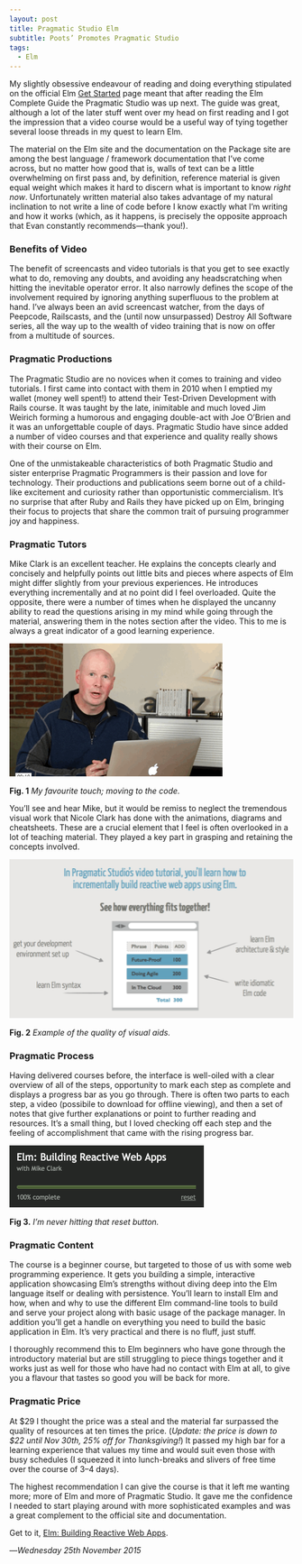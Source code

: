 ```yaml
---
layout: post
title: Pragmatic Studio Elm
subtitle: Poots’ Promotes Pragmatic Studio
tags:
  - Elm
---
```


My slightly obsessive endeavour of reading and doing everything stipulated on the official Elm [Get Started][getstarted] page meant that after reading the Elm Complete Guide the Pragmatic Studio was up next. The guide was great, although a lot of the later stuff went over my head on first reading and I got the impression that a video course would be a useful way of tying together several loose threads in my quest to learn Elm.

The material on the Elm site and the documentation on the Package site are among the best language / framework documentation that I’ve come across, but no matter how good that is, walls of text can be a little overwhelming on first pass and, by definition, reference material is given equal weight which makes it hard to discern what is important to know *right now*. Unfortunately written material also takes advantage of my natural inclination to not write a line of code before I know exactly what I’m writing and how it works (which, as it happens, is precisely the opposite approach that Evan constantly recommends—thank you!).

### Benefits of Video

The benefit of screencasts and video tutorials is that you get to see exactly what to do, removing any doubts, and avoiding any headscratching when hitting the inevitable operator error. It also narrowly defines the scope of the involvement required by ignoring anything superfluous to the problem at hand. I’ve always been an avid screencast watcher, from the days of Peepcode, Railscasts, and the (until now unsurpassed) Destroy All Software series, all the way up to the wealth of video training that is now on offer from a multitude of sources.

### Pragmatic Productions

The Pragmatic Studio are no novices when it comes to training and video tutorials. I first came into contact with them in 2010 when I emptied my wallet (money well spent!) to attend their Test-Driven Development with Rails course. It was taught by the late, inimitable and much loved Jim Weirich forming a humorous and engaging double-act with Joe O’Brien and it was an unforgettable couple of days. Pragmatic Studio have since added a number of video courses and that experience and quality really shows with their course on Elm.

One of the unmistakeable characteristics of both Pragmatic Studio and sister enterprise Pragmatic Programmers is their passion and love for technology. Their productions and publications seem borne out of a child-like excitement and curiosity rather than opportunistic commercialism. It’s no surprise that after Ruby and Rails they have picked up on Elm, bringing their focus to projects that share the common trait of pursuing programmer joy and happiness.

### Pragmatic Tutors

Mike Clark is an excellent teacher. He explains the concepts clearly and concisely and helpfully points out little bits and pieces where aspects of Elm might differ slightly from your previous experiences. He introduces everything incrementally and at no point did I feel overloaded. Quite the opposite, there were a number of times when he displayed the uncanny ability to read the questions arising in my mind while going through the material, answering them in the notes section after the video. This to me is always a great indicator of a good learning experience.

![Mike Clark looks down to computer before transitioning to editor][clark-code]

**Fig. 1** *My favourite touch; moving to the code.*

You’ll see and hear Mike, but it would be remiss to neglect the tremendous visual work that Nicole Clark has done with the animations, diagrams and cheatsheets. These are a crucial element that I feel is often overlooked in a lot of teaching material. They played a key part in grasping and retaining the concepts involved.

![Picture of example bingo application][elm-architecture]

**Fig. 2** *Example of the quality of visual aids.*

### Pragmatic Process

Having delivered courses before, the interface is well-oiled with a clear overview of all of the steps, opportunity to mark each step as complete and displays a progress bar as you go through. There is often two parts to each step, a video (possibile to download for offline viewing), and then a set of notes that give further explanations or point to further reading and resources. It’s a small thing, but I loved checking off each step and the feeling of accomplishment that came with the rising progress bar.

![Progress bar showing 100%][progress-bar]

**Fig 3.** *I’m never hitting that reset button.*

### Pragmatic Content

The course is a beginner course, but targeted to those of us with some web programming experience. It gets you building a simple, interactive application showcasing Elm’s strengths without diving deep into the Elm language itself or dealing with persistence. You’ll learn to install Elm and how, when and why to use the different Elm command-line tools to build and serve your project along with basic usage of the package manager. In addition you’ll get a handle on everything you need to build the basic application in Elm. It’s very practical and there is no fluff, just stuff.

I thoroughly recommend this to Elm beginners who have gone through the introductory material but are still struggling to piece things together and it works just as well for those who have had no contact with Elm at all, to give you a flavour that tastes so good you will be back for more.

### Pragmatic Price

At $29 I thought the price was a steal and the material far surpassed the quality of resources at ten times the price. (*Update: the price is down to $22 until Nov 30th, 25% off for Thanksgiving!*) It passed my high bar for a learning experience that values my time and would suit even those with busy schedules (I squeezed it into lunch-breaks and slivers of free time over the course of 3–4 days).

The highest recommendation I can give the course is that it left me wanting more; more of Elm and more of Pragmatic Studio. It gave me the confidence I needed to start playing around with more sophisticated examples and was a great complement to the official site and documentation.

Get to it, [Elm: Building Reactive Web Apps][elm-course].

—*Wednesday 25th November 2015*

[getstarted]: http://elm-lang.org/get-started
[elm-course]: https://pragmaticstudio.com/elm
[progress-bar]: /assets/images/elm-progress-bar.png
[elm-architecture]: /assets/images/pragstudio-cheatsheet.png
[clark-code]: /assets/images/clark-to-code.gif

